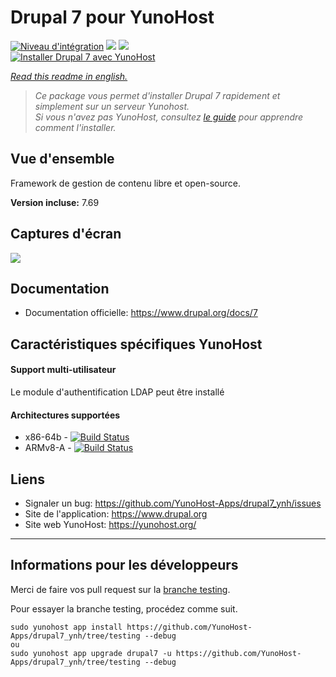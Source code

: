 # Drupal 7 pour YunoHost

[![Niveau d'intégration](https://dash.yunohost.org/integration/drupal7.svg)](https://dash.yunohost.org/appci/app/drupal7) ![](https://ci-apps.yunohost.org/ci/badges/drupal7.status.svg) ![](https://ci-apps.yunohost.org/ci/badges/drupal7.maintain.svg)  
[![Installer Drupal 7 avec YunoHost](https://install-app.yunohost.org/install-with-yunohost.png)](https://install-app.yunohost.org/?app=drupal7)

*[Read this readme in english.](./README.md)* 

> *Ce package vous permet d'installer Drupal 7 rapidement et simplement sur un serveur Yunohost.  
Si vous n'avez pas YunoHost, consultez [le guide](https://yunohost.org/#/install) pour apprendre comment l'installer.*

## Vue d'ensemble
Framework de gestion de contenu libre et open-source.

**Version incluse:** 7.69

## Captures d'écran

![](https://www.drupal.org/files/issues/D7-screenshot.png)

## Documentation

 * Documentation officielle: https://www.drupal.org/docs/7

## Caractéristiques spécifiques YunoHost

#### Support multi-utilisateur

Le module d'authentification LDAP peut être installé

#### Architectures supportées

* x86-64b - [![Build Status](https://ci-apps.yunohost.org/ci/logs/drupal7%20%28Apps%29.svg)](https://ci-apps.yunohost.org/ci/apps/drupal7/)
* ARMv8-A - [![Build Status](https://ci-apps-arm.yunohost.org/ci/logs/drupal7%20%28Apps%29.svg)](https://ci-apps-arm.yunohost.org/ci/apps/drupal7/)

## Liens

 * Signaler un bug: https://github.com/YunoHost-Apps/drupal7_ynh/issues
 * Site de l'application: https://www.drupal.org
 * Site web YunoHost: https://yunohost.org/

---

Informations pour les développeurs
----------------

Merci de faire vos pull request sur la [branche testing](https://github.com/YunoHost-Apps/drupal7_ynh/tree/testing).

Pour essayer la branche testing, procédez comme suit.
```
sudo yunohost app install https://github.com/YunoHost-Apps/drupal7_ynh/tree/testing --debug
ou
sudo yunohost app upgrade drupal7 -u https://github.com/YunoHost-Apps/drupal7_ynh/tree/testing --debug
```
